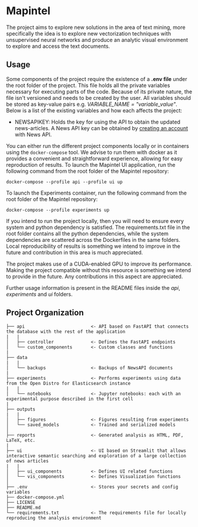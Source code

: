 # Mapintel

The project aims to explore new solutions in the area of text mining, more specifically the idea is to explore new vectorization techniques with unsupervised neural networks and produce an analytic visual environment to explore and access the text documents.

## Usage

Some components of the project require the existence of a **.env file** under the root folder of the project. This file holds all the private variables necessary for executing parts of the code. Because of its private nature, the file isn't versioned and needs to be created by the user. All variables should be stored as key-value pairs e.g. *VARIABLE_NAME = "variable_value"*. Below is a list of the existing variables and how each affects the project:

- NEWSAPIKEY: Holds the key for using the API to obtain the updated news-articles. A News API key can be obtained by [creating an account](https://newsapi.org/register) with News API. 

You can either run the different project components locally or in containers using the `docker-compose` tool. We advise to run them with docker as it provides a convenient and straightforward experience, allowing for easy reproduction of results. To launch the Mapintel UI application, run the following command from the root folder of the Mapintel repository:
```
docker-compose --profile api --profile ui up
```
To launch the Experiments container, run the following command from the root folder of the Mapintel repository:
```
docker-compose --profile experiments up
```

If you intend to run the project locally, then you will need to ensure every system and python dependency is satisfied. The requirements.txt file in the root folder contains all the python dependencies, while the system dependencies are scattered across the Dockerfiles in the same folders. Local reproducibility of results is something we intend to improve in the future and contribution in this area is much appreciated.

The project makes use of a CUDA-enabled GPU to improve its performance. Making the project compatible without this resource is something we intend to provide in the future. Any contributions in this aspect are appreciated.

Further usage information is present in the README files inside the *api*, *experiments* and *ui* folders.

## Project Organization

    ├── api                         <- API based on FastAPI that connects the database with the rest of the application
    |   |
    │   ├── controller              <- Defines the FastAPI endpoints
    │   └── custom_components       <- Custom classes and functions
    |
    ├── data
    |   |
    │   └── backups                 <- Backups of NewsAPI documents
    |
    ├── experiments                 <- Performs experiments using data from the Open Distro for Elasticsearch instance
    |   |
    │   └── notebooks               <- Jupyter notebooks: each with an experimental purpose described in the first cell
    |
    ├── outputs
    |   |
    │   ├── figures                 <- Figures resulting from experiments
    │   └── saved_models            <- Trained and serialized models
    │
    ├── reports                     <- Generated analysis as HTML, PDF, LaTeX, etc.
    |
    ├── ui                          <- UI based on Streamlit that allows interactive semantic searching and exploration of a large collection of news articles
    |   |
    │   ├── ui_components           <- Defines UI related functions
    │   └── vis_components          <- Defines Visualization functions
    │
    ├── .env                        <- Stores your secrets and config variables
    ├── docker-compose.yml
    ├── LICENSE
    ├── README.md
    └── requirements.txt            <- The requirements file for locally reproducing the analysis environment
